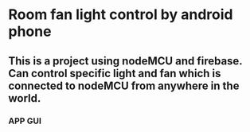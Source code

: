 # Room fan light control by android phone

## This is a project using nodeMCU and firebase. Can control specific light and fan which is connected to nodeMCU from anywhere in the world.

### APP GUI

